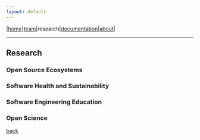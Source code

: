 ```yaml
---
layout: default
---
```


|[home](../index.md)|[team](../team)|research|[documentation](../docs)|[about](../about.md)|

* * *

## Research

### Open Source Ecosystems

### Software Health and Sustainability

### Software Engineering Education

### Open Science

[back](../)
